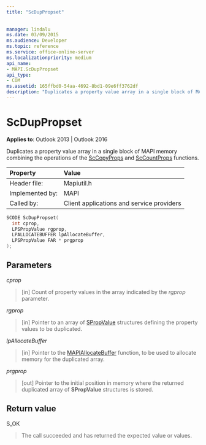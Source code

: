 ```yaml
---
title: "ScDupPropset"
 
 
manager: lindalu
ms.date: 03/09/2015
ms.audience: Developer
ms.topic: reference
ms.service: office-online-server
ms.localizationpriority: medium
api_name:
- MAPI.ScDupPropset
api_type:
- COM
ms.assetid: 165ffbd0-54aa-4692-8bd1-09e6ff3762df
description: "Duplicates a property value array in a single block of MAPI memory combining the operations of the ScCopyProps and ScCountProps functions."
---
```


# ScDupPropset

  
  
**Applies to**: Outlook 2013 | Outlook 2016 
  
Duplicates a property value array in a single block of MAPI memory combining the operations of the [ScCopyProps](sccopyprops.md) and [ScCountProps](sccountprops.md) functions. 
  
|Property |Value |
|:-----|:-----|
|Header file:  <br/> |Mapiutil.h  <br/> |
|Implemented by:  <br/> |MAPI  <br/> |
|Called by:  <br/> |Client applications and service providers  <br/> |
   
```cpp
SCODE ScDupPropset(
  int cprop,
  LPSPropValue rgprop,
  LPALLOCATEBUFFER lpAllocateBuffer,
  LPSPropValue FAR * prgprop
);
```

## Parameters

 _cprop_
  
> [in] Count of property values in the array indicated by the  _rgprop_ parameter. 
    
 _rgprop_
  
> [in] Pointer to an array of [SPropValue](spropvalue.md) structures defining the property values to be duplicated. 
    
 _lpAllocateBuffer_
  
> [in] Pointer to the [MAPIAllocateBuffer](mapiallocatebuffer.md) function, to be used to allocate memory for the duplicated array. 
    
 _prgprop_
  
> [out] Pointer to the initial position in memory where the returned duplicated array of **SPropValue** structures is stored. 
    
## Return value

S_OK 
  
> The call succeeded and has returned the expected value or values.
    

